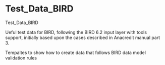 # Test_Data_BIRD

Test_Data_BIRD

Ueful test data for BIRD, following the BIRD 6.2 input layer with tools support, initially based upon the cases described in Anacredit manual part 3.

Tempaltes to show how to create data that follows BIRD data model validation rules
